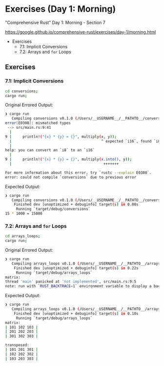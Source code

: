 # Exercises (Day 1: Morning)

"Comprehensive Rust" Day 1: Morning - Section 7

https://google.github.io/comprehensive-rust/exercises/day-1/morning.html

<!-- MarkdownTOC -->

- Exercises
  - 7.1: Implicit Conversions
  - 7.2: Arrays and `for` Loops

<!-- /MarkdownTOC -->

## Exercises

### 7.1: Implicit Conversions

```bash
cd conversions;
cargo run;
```

Original Errored Output:

```bash
❯ cargo run
   Compiling conversions v0.1.0 (/Users/__USERNAME__/__PATHTO__/conversions)
error[E0308]: mismatched types
 --> src/main.rs:9:41
  |
9 |     println!("{x} * {y} = {}", multiply(x, y));
  |                                         ^ expected `i16`, found `i8`
  |
help: you can convert an `i8` to an `i16`
  |
9 |     println!("{x} * {y} = {}", multiply(x.into(), y));
  |                                          +++++++

For more information about this error, try `rustc --explain E0308`.
error: could not compile `conversions` due to previous error
```

Expected Output:

```bash
❯ cargo run
   Compiling conversions v0.1.0 (/Users/__USERNAME__/__PATHTO__/conversions)
    Finished dev [unoptimized + debuginfo] target(s) in 0.00s
     Running `target/debug/conversions`
15 * 1000 = 15000
```

### 7.2: Arrays and `for` Loops

```bash
cd arrays_loops;
cargo run;
```

Original Errored Output:

```bash
❯ cargo run
   Compiling arrays_loops v0.1.0 (/Users/__USERNAME__/__PATHTO__/arrays_loops)
    Finished dev [unoptimized + debuginfo] target(s) in 0.22s
     Running `target/debug/arrays_loops`
matrix:
thread 'main' panicked at 'not implemented', src/main.rs:9:5
note: run with `RUST_BACKTRACE=1` environment variable to display a backtrace
```

Expected Output:

```bash
❯ cargo run
   Compiling arrays_loops v0.1.0 (/Users/__USERNAME__/__PATHTO__/arrays_loops)
    Finished dev [unoptimized + debuginfo] target(s) in 0.10s
     Running `target/debug/arrays_loops`
matrix:
| 101 102 103 |
| 201 202 203 |
| 301 302 303 |

transposed:
| 101 201 301 |
| 102 202 302 |
| 103 203 303 |

```
